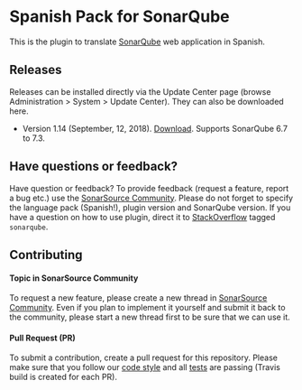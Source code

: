 # Spanish Pack for SonarQube  


This is the plugin to translate [SonarQube](http://www.sonarqube.org/) web application in Spanish.

## Releases
Releases can be installed directly via the Update Center page (browse Administration > System > Update Center). They can also be downloaded here.

* Version 1.14 (September, 12, 2018). [Download](https://github.com/acalero/sonar-l10n-es/releases/download/sonar-l10n-es-plugin-1.14/sonar-l10n-es-plugin-1.14.jar). Supports SonarQube 6.7 to 7.3.

## Have questions or feedback?
Have question or feedback?
To provide feedback (request a feature, report a bug etc.) use the [SonarSource Community](https://community.sonarsource.com/). Please do not forget to specify the language pack (Spanish!), plugin version and SonarQube version.
If you have a question on how to use plugin, direct it to [StackOverflow](http://stackoverflow.com/questions/tagged/sonarqube) tagged `sonarqube`.

## Contributing

#### Topic in SonarSource Community
To request a new feature, please create a new thread in [SonarSource Community](https://community.sonarsource.com/). Even if you plan to implement it yourself and submit it back to the community, please start a new thread first to be sure that we can use it.

#### Pull Request (PR)
To submit a contribution, create a pull request for this repository. Please make sure that you follow our [code style](https://github.com/SonarSource/sonar-developer-toolset#code-style) and all [tests](#testing) are passing (Travis build is created for each PR).
